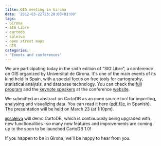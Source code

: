 ```yaml
---
title: GIS meeting in Girona
date: '2012-03-22T23:20:00+01:00'
tags:
- Girona
- SIG Libre
- cartodb
- saleiva
- open street maps
- GIS
categories:
- 'Events and conferences'
---
```


We are participating today in the sixth edition of "SIG Libre", a conference on GIS organized by Universitat de Girona. It's one of the main events of its kind held in Spain, with a special focus on free tools for cartography, statistical analysis, and database technology. You can check the <a href="http://www.sigte.udg.edu/jornadassiglibre2012/programa/jornadas">full program</a> and the <a href="http://www.sigte.udg.edu/jornadassiglibre2012/programa/ponentes">keynote speakers</a> at the conference <a href="http://www.sigte.udg.edu/jornadassiglibre2012/">website</a>. 

We submitted an abstract on CartoDB as an open source tool for importing, analysing and visualizing data. You can read it here (<a href="http://www.sigte.udg.edu/jornadassiglibre2012/uploads/abstracts/abstracts2012/a39.pdf">pdf file</a>, in Spanish). The presentation will be held on March 23 (at 1:10pm).

<a href="https://twitter.com/#!/saleiva">@saleiva</a> will demo CartoDB, which is continuously being upgraded with new functionalities -so many new features and improvements are coming up to the soon to be launched CartoDB 1.0! 

If you happen to be in Girona, we'll be happy to hear from you. 
